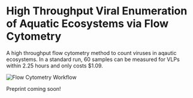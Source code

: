 # High Throughput Viral Enumeration of Aquatic Ecosystems via Flow Cytometry

A high throughput flow cytometry method to count viruses in aqautic ecosystems. In a standard run, 60 samples can be measured for VLPs within 2.25 hours and only costs $1.09.

![Flow Cytometry Workflow](/Figures/Figure-1.png "Flow Cytometry Workflow")

Preprint coming soon!
